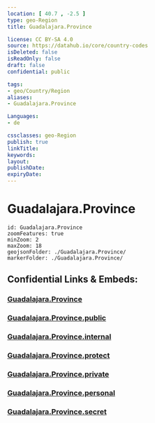 ```yaml
---
location: [ 40.7 , -2.5 ] 
type: geo-Region
title: Guadalajara.Province

license: CC BY-SA 4.0
source: https://datahub.io/core/country-codes
isDeleted: false
isReadOnly: false
draft: false
confidential: public

tags:
- geo/Country/Region
aliases:
- Guadalajara.Province

Languages:
- de

cssclasses: geo-Region
publish: true
linkTitle: 
keywords: 
layout: 
publishDate: 
expiryDate: 
---
```


# Guadalajara.Province

```leaflet
id: Guadalajara.Province
zoomFeatures: true 
minZoom: 2 
maxZoom: 18
geojsonFolder: ./Guadalajara.Province/
markerFolder: ./Guadalajara.Province/
```


## Confidential Links & Embeds: 

### [Guadalajara.Province](/_Standards/Earth/Continent/Europe/Europe~South/Spain/Provinces~Spain/Castilla-La_Mancha/Guadalajara.Province.md) 

### [Guadalajara.Province.public](/_public/Earth/Continent/Europe/Europe~South/Spain/Provinces~Spain/Castilla-La_Mancha/Guadalajara.Province.public.md) 

### [Guadalajara.Province.internal](/_internal/Earth/Continent/Europe/Europe~South/Spain/Provinces~Spain/Castilla-La_Mancha/Guadalajara.Province.internal.md) 

### [Guadalajara.Province.protect](/_protect/Earth/Continent/Europe/Europe~South/Spain/Provinces~Spain/Castilla-La_Mancha/Guadalajara.Province.protect.md) 

### [Guadalajara.Province.private](/_private/Earth/Continent/Europe/Europe~South/Spain/Provinces~Spain/Castilla-La_Mancha/Guadalajara.Province.private.md) 

### [Guadalajara.Province.personal](/_personal/Earth/Continent/Europe/Europe~South/Spain/Provinces~Spain/Castilla-La_Mancha/Guadalajara.Province.personal.md) 

### [Guadalajara.Province.secret](/_secret/Earth/Continent/Europe/Europe~South/Spain/Provinces~Spain/Castilla-La_Mancha/Guadalajara.Province.secret.md)

